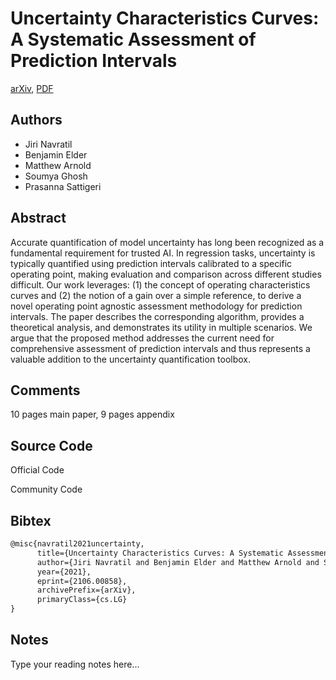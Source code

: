 
# Uncertainty Characteristics Curves: A Systematic Assessment of Prediction Intervals

[arXiv](https://arxiv.org/abs/2106.0858), [PDF](https://arxiv.org/pdf/2106.0858.pdf)

## Authors

- Jiri Navratil
- Benjamin Elder
- Matthew Arnold
- Soumya Ghosh
- Prasanna Sattigeri

## Abstract

Accurate quantification of model uncertainty has long been recognized as a fundamental requirement for trusted AI. In regression tasks, uncertainty is typically quantified using prediction intervals calibrated to a specific operating point, making evaluation and comparison across different studies difficult. Our work leverages: (1) the concept of operating characteristics curves and (2) the notion of a gain over a simple reference, to derive a novel operating point agnostic assessment methodology for prediction intervals. The paper describes the corresponding algorithm, provides a theoretical analysis, and demonstrates its utility in multiple scenarios. We argue that the proposed method addresses the current need for comprehensive assessment of prediction intervals and thus represents a valuable addition to the uncertainty quantification toolbox.

## Comments

10 pages main paper, 9 pages appendix

## Source Code

Official Code



Community Code



## Bibtex

```tex
@misc{navratil2021uncertainty,
      title={Uncertainty Characteristics Curves: A Systematic Assessment of Prediction Intervals}, 
      author={Jiri Navratil and Benjamin Elder and Matthew Arnold and Soumya Ghosh and Prasanna Sattigeri},
      year={2021},
      eprint={2106.00858},
      archivePrefix={arXiv},
      primaryClass={cs.LG}
}
```

## Notes

Type your reading notes here...

